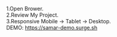 1.Open Brower.</br>
2.Review My Project.</br>
3.Responsive Mobile -> Tablet -> Desktop. </br>
DEMO: https://samar-demo.surge.sh </br>
